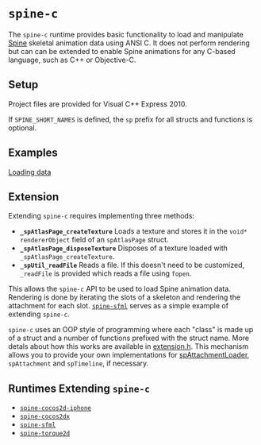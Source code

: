 # `spine-c`

The `spine-c` runtime provides basic functionality to load and manipulate [Spine](http://esotericsoftware.com) skeletal animation data using ANSI C. It does not perform rendering but can can be extended to enable Spine animations for any C-based language, such as C++ or Objective-C.

## Setup

Project files are provided for Visual C++ Express 2010.

If `SPINE_SHORT_NAMES` is defined, the `sp` prefix for all structs and functions is optional.

## Examples

[Loading data](https://github.com/EsotericSoftware/spine-runtimes/blob/master/spine-c/example/main.c)

## Extension

Extending `spine-c` requires implementing three methods:

- **`_spAtlasPage_createTexture`** Loads a texture and stores it in the `void* rendererObject` field of an `spAtlasPage` struct.
- **`_spAtlasPage_disposeTexture`** Disposes of a texture loaded with `_spAtlasPage_createTexture`.
- **`_spUtil_readFile`** Reads a file. If this doesn't need to be customized, `_readFile` is provided which reads a file using `fopen`.

This allows the `spine-c` API to be used to load Spine animation data. Rendering is done by iterating the slots of a skeleton and rendering the attachment for each slot. [`spine-sfml`](https://github.com/EsotericSoftware/spine-runtimes/blob/master/spine-sfml/src/spine/spine-sfml.cpp#L39) serves as a simple example of extending `spine-c`.

`spine-c` uses an OOP style of programming where each "class" is made up of a struct and a number of functions prefixed with the struct name. More detals about how this works are available in [extension.h](https://github.com/EsotericSoftware/spine-runtimes/blob/master/spine-c/include/spine/extension.h#L2). This mechanism allows you to provide your own implementations for [spAttachmentLoader](http://esotericsoftware.com/spine-using-runtimes/#attachmentloader), `spAttachment` and `spTimeline`, if necessary.

## Runtimes Extending `spine-c`

- [`spine-cocos2d-iphone`](https://github.com/EsotericSoftware/spine-runtimes/blob/master/spine-cocos2d-iphone)
- [`spine-cocos2dx`](https://github.com/EsotericSoftware/spine-runtimes/blob/master/spine-cocos2dx)
- [`spine-sfml`](https://github.com/EsotericSoftware/spine-runtimes/blob/master/spine-sfml)
- [`spine-torque2d`](https://github.com/EsotericSoftware/spine-runtimes/blob/master/spine-torque2d)
